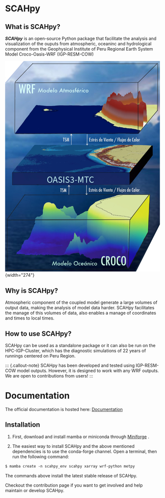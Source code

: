 # SCAHpy

## **What is SCAHpy?**

***SCAHpy*** is an open-source Python package that facilitate the analysis and visualization of the ouputs from atmospheric, oceaninc and hydrological component from the Geophysical Institute of Peru Regional Earth System Model Croco-Oasis-WRF (IGP-RESM-COW)

![COW Model - Coupled Ocean-Atmosphere Model](cow_model.jpg){width="274"}

## **Why is SCAHpy?**

Atmospheric component of the coupled model generate a large volumes of output data, making the analysis of model data harder. SCAHpy facilitates the manage of this volumes of data, also enables a manage of coordinates and times to local times. 

## **How to use SCAHpy?**

SCAHpy can be used as a standalone package or it can also be run on the HPC-IGP-Cluster, which has the diagnostic simulations of 22 years of runnings centered on Peru Region. 

::: {.callout-note}
SCAHpy has been developed and tested using IGP-RESM-COW model outputs. However, it is designed to work with any WRF outputs. We are open to contributions from users!
:::


# Documentation

The official documentation is hosted here: [Documentation](https://fiorelacl.github.io/SCAHpy/)

## Installation

1. First, download and install mamba or miniconda through [Miniforge](https://github.com/conda-forge/miniforge) .

2. The easiest way to install SCAHpy and the above mentioned dependencies is to use the conda-forge channel. Open a terminal, then run the following command:

```default
$ mamba create -n scahpy_env scahpy xarray wrf-python metpy
```

The commands above install the latest stable release of SCAHpy.

Checkout the contribution page if you want to get involved and help maintain or develop SCAHpy.
